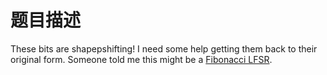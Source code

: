 # 题目描述

These bits are shapepshifting! I need some help getting them back to their original form. Someone told me this might be a [Fibonacci LFSR](https://en.wikipedia.org/wiki/Linear-feedback_shift_register#Fibonacci_LFSRs).
